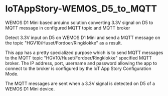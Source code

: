 # IoTAppStory-WEMOS_D5_to_MQTT
 WEMOS D1 Mini based arduino solution converting 3.3V signal on D5 to MQTT message in configured MQTT topic and MQTT broker

Detect 3.3V input on D5 on WEMOS D1 Mini and send a MQTT message on the topic "HGV10/Huset/Fordoer/Ringklokke" as a result.

This app has a pretty specialized purpose which is to send MQTT messages to the MQTT topic "HGV10/Huset/Fordoer/Ringklokke" specified MQTT broker. The IP address, port, username and password allowing the app to connect to the broker is configured by the IoT App Story Configuration Mode.

The MQTT messages are sent when a 3.3V signal is detected on D5 of a WEMOS D1 Mini device.
